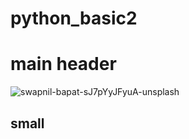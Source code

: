 # python_basic2

# main header
![swapnil-bapat-sJ7pYyJFyuA-unsplash](https://user-images.githubusercontent.com/77041992/103737920-1f5f7780-502e-11eb-84fb-0e54ca489e7e.jpg)

## small
